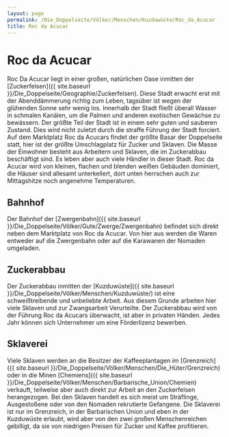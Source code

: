```yaml
---
layout: page
permalink: /Die_Doppelseite/Völker/Menschen/Kuzduwüste/Roc_da_Acucar
title: Roc da Acucar
---
```


# Roc da Acucar

Roc Da Acucar liegt in einer großen, natürlichen Oase inmitten der [Zuckerfelsen]({{ site.baseurl }}/Die_Doppelseite/Geographie/Zuckerfelsen). Diese Stadt erwacht erst mit der Abenddämmerung richtig zum Leben, tagsüber ist wegen der glühenden Sonne sehr wenig los. Innerhalb der Stadt fließt überall Wasser in schmalen Kanälen, um die Palmen und anderen exotischen Gewächse zu bewässern. Der größte Teil der Stadt ist in einem sehr guten und sauberen Zustand. Dies wird nicht zuletzt durch die straffe Führung der Stadt forciert. Auf dem Marktplatz Roc da Acucars findet der größte Basar der Doppelseite statt, hier ist der größte Umschlagplatz für Zucker und Sklaven. Die Masse der Einwohner besteht aus Arbeitern und Sklaven, die im Zuckerabbau beschäftigt sind. Es leben aber auch viele Händler in dieser Stadt. Roc da Acucar wird von kleinen, flachen und blenden weißen Gebäuden dominiert, die Häuser sind allesamt unterkellert, dort unten herrschen auch zur Mittagshitze noch angenehme Temperaturen.

## Bahnhof

Der Bahnhof der [Zwergenbahn]({{ site.baseurl }}/Die_Doppelseite/Völker/Gute/Zwerge/Zwergenbahn) befindet sich direkt neben dem Marktplatz von Roc da Acucar. Von hier aus werden die Waren entweder auf die Zwergenbahn oder auf die Karawanen der Nomaden umgeladen.

## Zuckerabbau

Der Zuckerabbau inmitten der [Kuzduwüste]({{ site.baseurl }}/Die_Doppelseite/Völker/Menschen/Kuzduwüste/) ist eine schweißtreibende und unbeliebte Arbeit. Aus diesem Grunde arbeiten hier viele Sklaven und zur Zwangsarbeit Verurteilte. Der Zuckerabbau wird von der Führung Roc da Acucars überwacht, ist aber in privaten Händen. Jedes Jahr können sich Unternehmer um eine Förderlizenz bewerben.

## Sklaverei

Viele Sklaven werden an die Besitzer der Kaffeeplantagen im [Grenzreich]({{ site.baseurl }}/Die_Doppelseite/Völker/Menschen/Die_Hüter/Grenzreich) oder in die Minen [Chemiens]({{ site.baseurl }}/Die_Doppelseite/Völker/Menschen/Barbarische_Union/Chemien) verkauft, teilweise aber auch direkt zur Arbeit an den Zuckerfelsen herangezogen. Bei den Sklaven handelt es sich meist um Sträflinge, Ausgestoßene oder von den Nomaden rekrutierte Gefangene. Die Sklaverei ist nur im Grenzreich, in der Barbarischen Union und eben in der Kuzduwüste erlaubt, wird aber von den zwei großen Menschenreichen gebilligt, da sie von niedrigen Preisen für Zucker und Kaffee profitieren.
